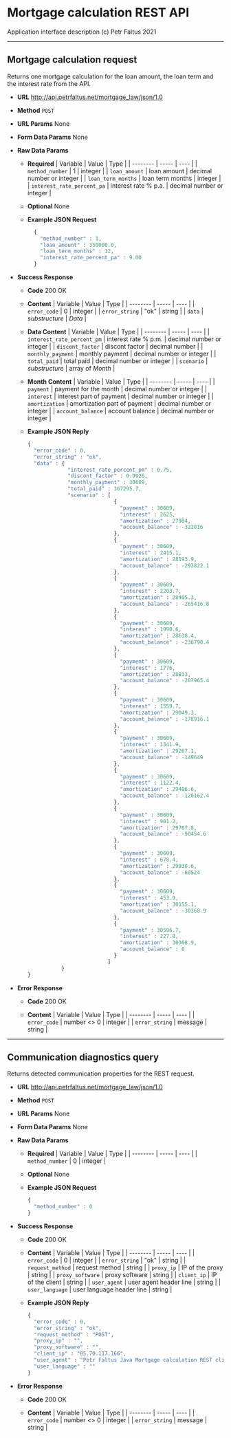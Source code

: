 # Mortgage calculation REST API
Application interface description
(c) Petr Faltus 2021

---
## Mortgage calculation request
Returns one mortgage calculation for the loan amount, the loan term and the interest rate from the API.

-   **URL**
    <http://api.petrfaltus.net/mortgage_law/json/1.0>

-   **Method**
    `POST`

-   **URL Params**
    None

-   **Form Data Params**
    None

-   **Raw Data Params**
    -   **Required**
        | Variable                   | Value                | Type                      |
        | --------                   | -----                | ----                      |
        | `method_number`            | 1                    | integer                   |
        | `loan_amount`              | loan amount          | decimal number or integer |
        | `loan_term_months`         | loan term months     | integer                   |
        | `interest_rate_percent_pa` | interest rate % p.a. | decimal number or integer |

    -   **Optional**
        None

    -   **Example JSON Request**
        ```javascript
          {
            "method_number" : 1,
            "loan_amount" : 350000.0,
            "loan_term_months" : 12,
            "interest_rate_percent_pa" : 9.00
          }
        ```

-   **Success Response**
    -   **Code**
        200 OK

    -   **Content**
        | Variable       | Value          | Type    |
        | --------       | -----          | ----    |
        | `error_code`   | 0              | integer |
        | `error_string` | "ok"           | string  |
        | `data`         | *substructure* | *Data*  |

    -   **Data Content**
        | Variable                   | Value                | Type                      |
        | --------                   | -----                | ----                      |
        | `interest_rate_percent_pm` | interest rate % p.m. | decimal number or integer |
        | `discont_factor`           | discont factor       | decimal number            |
        | `monthly_payment`          | monthly payment      | decimal number or integer |
        | `total_paid`               | total paid           | decimal number or integer |
        | `scenario`                 | *substructure*       | array of *Month*          |

    -   **Month Content**
        | Variable          | Value                        | Type                      |
        | --------          | -----                        | ----                      |
        | `payment`         | payment for the month        | decimal number or integer |
        | `interest`        | interest part of payment     | decimal number or integer |
        | `amortization`    | amortization part of payment | decimal number or integer |
        | `account_balance` | account balance              | decimal number or integer |

    -   **Example JSON Reply**
        ```javascript
        {
          "error_code" : 0,
          "error_string" : "ok",
          "data" : {
                     "interest_rate_percent_pm" : 0.75,
                     "discont_factor" : 0.9926,
                     "monthly_payment" : 30609,
                     "total_paid" : 367295.7,
                     "scenario" : [
                                    {
                                      "payment" : 30609,
                                      "interest" : 2625,
                                      "amortization" : 27984,
                                      "account_balance" : -322016
                                    },
                                    {
                                      "payment" : 30609,
                                      "interest" : 2415.1,
                                      "amortization" : 28193.9,
                                      "account_balance" : -293822.1
                                    },
                                    {
                                      "payment" : 30609,
                                      "interest" : 2203.7,
                                      "amortization" : 28405.3,
                                      "account_balance" : -265416.8
                                    },
                                    {
                                      "payment" : 30609,
                                      "interest" : 1990.6,
                                      "amortization" : 28618.4,
                                      "account_balance" : -236798.4
                                    },
                                    {
                                      "payment" : 30609,
                                      "interest" : 1776,
                                      "amortization" : 28833,
                                      "account_balance" : -207965.4
                                    },
                                    {
                                      "payment" : 30609,
                                      "interest" : 1559.7,
                                      "amortization" : 29049.3,
                                      "account_balance" : -178916.1
                                    },
                                    {
                                      "payment" : 30609,
                                      "interest" : 1341.9,
                                      "amortization" : 29267.1,
                                      "account_balance" : -149649
                                    },
                                    {
                                      "payment" : 30609,
                                      "interest" : 1122.4,
                                      "amortization" : 29486.6,
                                      "account_balance" : -120162.4
                                    },
                                    {
                                      "payment" : 30609,
                                      "interest" : 901.2,
                                      "amortization" : 29707.8,
                                      "account_balance" : -90454.6
                                    },
                                    {
                                      "payment" : 30609,
                                      "interest" : 678.4,
                                      "amortization" : 29930.6,
                                      "account_balance" : -60524
                                    },
                                    {
                                      "payment" : 30609,
                                      "interest" : 453.9,
                                      "amortization" : 30155.1,
                                      "account_balance" : -30368.9
                                    },
                                    {
                                      "payment" : 30596.7,
                                      "interest" : 227.8,
                                      "amortization" : 30368.9,
                                      "account_balance" : 0
                                    }
                                  ]
                   }
        }
        ```

-   **Error Response**
    -   **Code**
        200 OK

    -   **Content**
        | Variable       | Value       | Type    |
        | --------       | -----       | ----    |
        | `error_code`   | number <> 0 | integer |
        | `error_string` | message     | string  |

---
## Communication diagnostics query
Returns detected communication properties for the REST request.

-   **URL**
    <http://api.petrfaltus.net/mortgage_law/json/1.0>

-   **Method**
    `POST`

-   **URL Params**
    None

-   **Form Data Params**
    None

-   **Raw Data Params**
    -   **Required**
        | Variable        | Value | Type    |
        | --------        | ----- | ----    |
        | `method_number` | 0     | integer |

    -   **Optional**
        None

    -   **Example JSON Request**
        ```javascript
        {
          "method_number" : 0
        }
        ```

-   **Success Response**
    -   **Code**
        200 OK

    -   **Content**
        | Variable         | Value                     | Type    |
        | --------         | -----                     | ----    |
        | `error_code`     | 0                         | integer |
        | `error_string`   | "ok"                      | string  |
        | `request_method` | request method            | string  |
        | `proxy_ip`       | IP of the proxy           | string  |
        | `proxy_software` | proxy software            | string  |
        | `client_ip`      | IP of the client          | string  |
        | `user_agent`     | user agent header line    | string  |
        | `user_language`  | user language header line | string  |

    -   **Example JSON Reply**
        ```javascript
        {
          "error_code" : 0,
          "error_string" : "ok",
          "request_method" : "POST",
          "proxy_ip" : "",
          "proxy_software" : "",
          "client_ip" : "85.70.117.166",
          "user_agent" : "Petr Faltus Java Mortgage calculation REST client",
          "user_language" : ""
        }
        ```

-   **Error Response**
    -   **Code**
        200 OK

    -   **Content**
        | Variable       | Value       | Type    |
        | --------       | -----       | ----    |
        | `error_code`   | number <> 0 | integer |
        | `error_string` | message     | string  |
